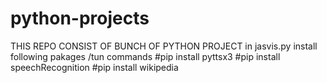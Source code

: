# python-projects
THIS REPO CONSIST OF BUNCH OF PYTHON PROJECT 
in jasvis.py 
install following pakages /tun commands
#pip install pyttsx3
#pip install speechRecognition
#pip install wikipedia
